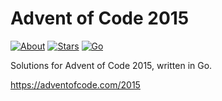 Advent of Code 2015
===================

[![About](https://img.shields.io/badge/Advent%20of%20Code%20🎄-2015-brightgreen)](https://adventofcode.com/2015/)
[![Stars](https://img.shields.io/badge/stars%20⭐-6-yellow)](https://adventofcode.com/2015/stats)
[![Go](https://img.shields.io/badge/-00ADD8?logo=go&logoColor=ffffff)](https://go.dev)

Solutions for Advent of Code 2015, written in Go.

https://adventofcode.com/2015
